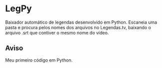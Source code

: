 LegPy
=====

Baixador automático de legendas desenvolvido em Python. Escaneia uma pasta e procura pelos nomes dos arquivos no Legendas.tv, baixando o arquivo .srt que contiver o mesmo nome do vídeo.

Aviso
-----
Meu primeiro código em Python.